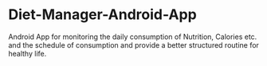# Diet-Manager-Android-App
Android App for monitoring the daily consumption of Nutrition, Calories etc. and the schedule of consumption
and provide a better structured routine for healthy life.

